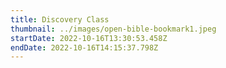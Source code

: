 ```yaml
---
title: Discovery Class
thumbnail: ../images/open-bible-bookmark1.jpeg
startDate: 2022-10-16T13:30:53.458Z
endDate: 2022-10-16T14:15:37.798Z
---
```

